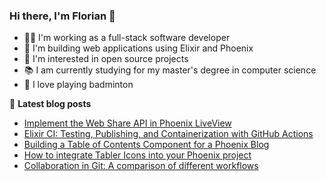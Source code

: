### Hi there, I'm Florian 👋

- 👨‍💻 I'm working as a full-stack software developer
- 🔮 I'm building web applications using Elixir and Phoenix
- 🔭 I'm interested in open source projects
- 📚 I am currently studying for my master's degree in computer science
- 🏸 I love playing badminton

📕 **Latest blog posts**
<!-- BLOG-POST-LIST:START -->
- [Implement the Web Share API in Phoenix LiveView](https://farens.me/blog/implement-the-web-share-api-in-phoenix-liveview)
- [Elixir CI: Testing, Publishing, and Containerization with GitHub Actions](https://farens.me/blog/elixir-ci-testing-publishing-and-containerization-with-github-actions)
- [Building a Table of Contents Component for a Phoenix Blog](https://farens.me/blog/building-a-table-of-contents-component-for-a-phoenix-blog)
- [How to integrate Tabler Icons into your Phoenix project](https://farens.me/blog/how-to-integrate-tabler-icons-into-your-phoenix-project)
- [Collaboration in Git: A comparison of different workflows](https://farens.me/blog/collaboration-in-git-a-comparison-of-different-workflows)
<!-- BLOG-POST-LIST:END -->

<!--
**Flo0807/Flo0807** is a ✨ _special_ ✨ repository because its `README.md` (this file) appears on your GitHub profile.

Here are some ideas to get you started:

- 🔭 I’m currently working on ...
- 🌱 I’m currently learning ...
- 👯 I’m looking to collaborate on ...
- 🤔 I’m looking for help with ...
- 💬 Ask me about ...
- 📫 How to reach me: ...
- 😄 Pronouns: ...
- ⚡ Fun fact: ...
-->
